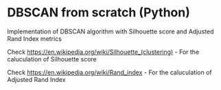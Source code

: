# DBSCAN from scratch (Python)
Implementation of DBSCAN algorithm with Silhouette score and Adjusted Rand Index metrics 


Check https://en.wikipedia.org/wiki/Silhouette_(clustering) -  For the caluculation of Silhouette score

Check https://en.wikipedia.org/wiki/Rand_index - For the caluculation of Adjusted Rand Index

